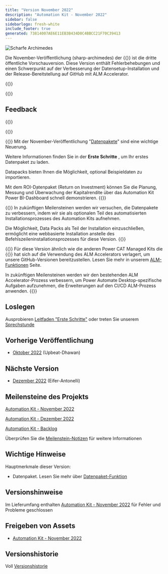 ```yaml
---
title: "Version November 2022"
description: "Automation Kit - November 2022"
sidebar: false
sidebarlogo: fresh-white
include_footer: true
generated: 73814007AE6E11EB3B434D0C4BBCC21F70C39413
---
```


<div class="optional">

![Scharfe Archimedes](/images/sharp-archimedes.png)

Die November-Veröffentlichung (sharp-archimedes) der {{<product-name>}} ist die dritte öffentliche Vorschauversion. Diese Version enthält Fehlerbehebungen und einen Schwerpunkt auf der Verbesserung der Datensetup-Installation und der Release-Bereitstellung auf GitHub mit ALM Accelerator.

</div>

{{<presentation slides="1,2,3">}}

<div class="optional">

{{<presentationStyles>}}

## Feedback

{{<questions name="/content/de/releases/november-2022.json" completed="Vielen Dank für Ihr Feedback" shownavigationbuttons="false" locale="de">}}

</div>

{{<slideStyles>}}

{{<slide  id="slide1" audio="releases/november-2022/DataPacks.mp3" description="Automation Kit Overview" image="releases/november-2022/DataPacks.svg" >}}
Mit der November-Veröffentlichung "[Datenpakete](/de/features/datapacks)" sind eine wichtige Neuerung.

Weitere Informationen finden Sie in der **Erste Schritte** , um Ihr erstes Datenpaket zu laden.

Datapacks bieten Ihnen die Möglichkeit, optional Beispieldaten zu importieren.

Mit dem ROI-Datenpaket (Return on Investment) können Sie die Planung, Messung und Überwachung der Kapitalrendite über das Automation Kit Power BI-Dashboard schnell demonstrieren.
{{</slide>}}

{{<slide  id="slide2" audio="releases/november-2022/DataPacks-WhatsNext.mp3" description="Automation Kit Features" image="releases/november-2022/DataPacks-WhatsNext.svg?v=1" >}}
In zukünftigen Meilensteinen werden wir versuchen, die Datenpakete zu verbessern, indem wir sie als optionalen Teil des automatisierten Installationsprozesses des Automation Kits aufnehmen.

Die Möglichkeit, Data Packs als Teil der Installation einzuschließen, ermöglicht eine webbasierte Installation anstelle des Befehlszeileninstallationsprozesses für diese Version.
{{</slide>}}


{{<slide id="slide3" audio="releases/november-2022/alm-roadmap.mp3" description="ALM Roadmap" localImage="/images/illustrations/alm-roadmap-2022-11.svg" >}}
Für diese Version ähnlich wie die anderen Power CAT Managed Kits die {{<product-name>}} hat sich auf die Verwendung des ALM Accelerators verlagert, um unsere GitHub-Versionen bereitzustellen. Lesen Sie mehr in unserem [ALM-Funktionen](/de/features/alm) Seite.

In zukünftigen Meilensteinen werden wir den bestehenden ALM Accelerator-Prozess verbessern, um Power Automate Desktop-spezifische Aufgaben aufzunehmen, die Erweiterungen auf den CI/CD ALM-Prozess anwenden.
{{</slide>}}

<div class="optional">

## Loslegen

Ausprobieren [Leitfaden "Erste Schritte"](/de/get-started) oder treten Sie unserem [Sprechstunde](/de/office-hours)

## Vorherige Veröffentlichung

- [Oktober 2022](/de/releases/october-2022) (Upbeat-Dhawan)

## Nächste Version

- [Dezember 2022](/de/releases/december-2022) (Eifer-Antonelli)

## Meilensteine des Projekts

[Automation Kit - November 2022](https://github.com/orgs/microsoft/projects/486/views/4)

[Automation Kit - Dezember 2022](https://github.com/orgs/microsoft/projects/486/views/5)

[Automation Kit - Backlog](https://github.com/orgs/microsoft/projects/486/views/1)

Überprüfen Sie die [Meilenstein-Notizen](/de/releases/milestones) für weitere Informationen

## Wichtige Hinweise

Hauptmerkmale dieser Version:

- Datenpaket. Lesen Sie mehr über [Datenpaket-Funktion](/de/features/datapacks)

## Versionshinweise

Im Lieferumfang enthalten [Automation Kit - November 2022](https://github.com/microsoft/powercat-automation-kit/releases/tag/AutomationKit-November2022) für Fehler und Probleme geschlossen

## Freigeben von Assets

- [Automation Kit - November 2022](https://github.com/microsoft/powercat-automation-kit/releases/tag/AutomationKit-November2022)

## Versionshistorie

Voll [Versionshistorie](/de/releases)

</div>
